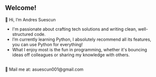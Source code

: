 ## Welcome! 
👋 Hi, I’m Andres Suescun
- I'm passionate about crafting tech solutions and writing clean, well-structured code. 
- I’m currently learning Python, I absolutely recommend all its features, you can use Python for everything!
- What I enjoy most is the fun in programming, whether it's bouncing ideas off colleagues or sharing my knowledge with others. <br>
<br>
📧 Mail me at: asuescun001@gmail.com 

<!---
asuescun001/asuescun001 is a ✨ special ✨ repository because its `README.md` (this file) appears on your GitHub profile.
You can click the Preview link to take a look at your changes.
--->
